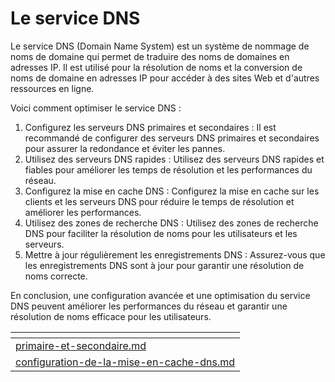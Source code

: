# Le service DNS

Le service DNS (Domain Name System) est un système de nommage de noms de domaine qui permet de traduire des noms de domaines en adresses IP. Il est utilisé pour la résolution de noms et la conversion de noms de domaine en adresses IP pour accéder à des sites Web et d'autres ressources en ligne.

Voici comment optimiser le service DNS :

1. Configurez les serveurs DNS primaires et secondaires : Il est recommandé de configurer des serveurs DNS primaires et secondaires pour assurer la redondance et éviter les pannes.
2. Utilisez des serveurs DNS rapides : Utilisez des serveurs DNS rapides et fiables pour améliorer les temps de résolution et les performances du réseau.
3. Configurez la mise en cache DNS : Configurez la mise en cache sur les clients et les serveurs DNS pour réduire le temps de résolution et améliorer les performances.
4. Utilisez des zones de recherche DNS : Utilisez des zones de recherche DNS pour faciliter la résolution de noms pour les utilisateurs et les serveurs.
5. Mettre à jour régulièrement les enregistrements DNS : Assurez-vous que les enregistrements DNS sont à jour pour garantir une résolution de noms correcte.

En conclusion, une configuration avancée et une optimisation du service DNS peuvent améliorer les performances du réseau et garantir une résolution de noms efficace pour les utilisateurs.

<table data-card-size="large" data-view="cards"><thead><tr><th data-card-target data-type="content-ref"></th></tr></thead><tbody><tr><td><a href="primaire-et-secondaire.md">primaire-et-secondaire.md</a></td></tr><tr><td><a href="configuration-de-la-mise-en-cache-dns.md">configuration-de-la-mise-en-cache-dns.md</a></td></tr></tbody></table>
